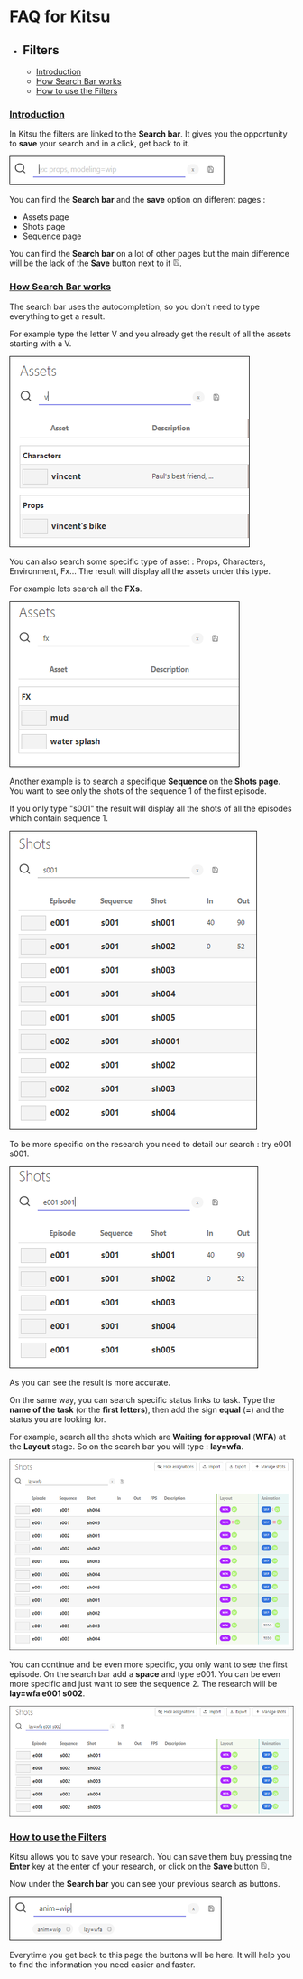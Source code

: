 # FAQ for Kitsu

* ## Filters
	* [Introduction](#introduction)
	* [How Search Bar works](#how-search-bar-work)
	* [How to use the Filters](#how-to-use-the-filters)
 
 
### [Introduction](#introduction)

In Kitsu the filters are linked to the **Search bar**. It gives you the opportunity to **save** your search and in a click, get back to it.
 
![Search bar](../img/faq/filter_search_bar.png)

You can find the **Search bar** and the **save** option on different pages : 
* Assets page
* Shots page
* Sequence page

You can find the **Search bar** on a lot of other pages but the main difference will be the lack of the **Save** button next to it ![Search bar](../img/faq/filter_save_button.png).

### [How Search Bar works](#how-search-bar-work)

The search bar uses the autocompletion, so you don't need to type everything to get a result.

For example type the letter V and you already get the result of all the assets starting with a V.

![Search bar autocompletion](../img/faq/filter_autocompletion.png)

You can also search some specific type of asset : Props, Characters, Environment, Fx... The result will display all the assets under this type.

For example lets search all the **FXs**. 
	
![Search asset type](../img/faq/filter_asset_type.png)

Another example is to search a specifique **Sequence** on the **Shots page**. You want to see only the shots of the sequence 1 of the first episode.

If you only type "s001" the result will display all the shots of all the episodes which contain sequence 1.

![Search bar sequence episode](../img/faq/filter_ep_seq.png)

To be more specific on the research you need to detail our search : try e001 s001.

![Search bar sequence 1 episode 1](../img/faq/filter_ep_seq1.png)

As you can see the result is more accurate.

On the same way, you can search specific status links to task. Type the **name of the task** (or the **first letters**), then add the sign **equal** (**=**) and the status you are looking for.

For example, search all the shots which are **Waiting for approval** (**WFA**) at the **Layout** stage. So on the search bar you will type : **lay=wfa**.

![Search layout wfa](../img/faq/filter_lay_wfa.png)

You can continue and be even more specific, you only want to see the first episode. On the search bar add a **space** and type e001. You can be even more specific and just want to see the sequence 2. The research will be **lay=wfa e001 s002**.

![Search layout wfa seq2](../img/faq/filter_lay_wfa_s002.png)

### [How to use the Filters](#how-to-use-the-filters)

Kitsu allows you to save your research. You can save them buy pressing tne **Enter** key at the enter of your research, or click on the **Save** button ![Save button](../img/faq/filter_save_button.png).

Now under the **Search bar** you can see your previous search as buttons. 

![Search saved](../img/faq/filter_saved.png)

Everytime you get back to this page the buttons will be here. It will help you to find the information you need easier and faster.



